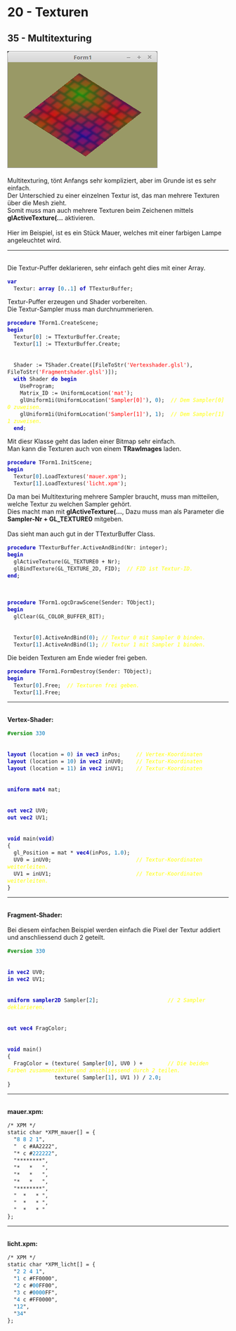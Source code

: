 <html>
    <b><h1>20 - Texturen</h1></b>
    <b><h2>35 - Multitexturing</h2></b>
<img src="image.png" alt="Selfhtml"><br><br>
Multitexturing, tönt Anfangs sehr kompliziert, aber im Grunde ist es sehr einfach.<br>
Der Unterschied zu einer einzelnen Textur ist, das man mehrere Texturen über die Mesh zieht.<br>
Somit muss man auch mehrere Texturen beim Zeichenen mittels <b>glActiveTexture(...</b> aktivieren.<br>
<br>
Hier im Beispiel, ist es ein Stück Mauer, welches mit einer farbigen Lampe angeleuchtet wird.<br>
<hr><br>
Die Textur-Puffer deklarieren, sehr einfach geht dies mit einer Array.<br>
<pre><code><b><font color="0000BB">var</font></b>
  Textur: <b><font color="0000BB">array</font></b> [<font color="#0077BB">0</font>..<font color="#0077BB">1</font>] <b><font color="0000BB">of</font></b> TTexturBuffer;</code></pre>
Textur-Puffer erzeugen und Shader vorbereiten.<br>
Die Textur-Sampler muss man durchnummerieren.<br>
<pre><code><b><font color="0000BB">procedure</font></b> TForm1.CreateScene;
<b><font color="0000BB">begin</font></b>
  Textur[<font color="#0077BB">0</font>] := TTexturBuffer.Create;
  Textur[<font color="#0077BB">1</font>] := TTexturBuffer.Create;
<br>
  Shader := TShader.Create([FileToStr(<font color="#FF0000">'Vertexshader.glsl'</font>), FileToStr(<font color="#FF0000">'Fragmentshader.glsl'</font>)]);
  <b><font color="0000BB">with</font></b> Shader <b><font color="0000BB">do</font></b> <b><font color="0000BB">begin</font></b>
    UseProgram;
    Matrix_ID := UniformLocation(<font color="#FF0000">'mat'</font>);
    glUniform1i(UniformLocation(<font color="#FF0000">'Sampler[0]'</font>), <font color="#0077BB">0</font>);  <i><font color="#FFFF00">// Dem Sampler[0] 0 zuweisen.</font></i>
    glUniform1i(UniformLocation(<font color="#FF0000">'Sampler[1]'</font>), <font color="#0077BB">1</font>);  <i><font color="#FFFF00">// Dem Sampler[1] 1 zuweisen.</font></i>
  <b><font color="0000BB">end</font></b>;</code></pre>
Mit diesr Klasse geht das laden einer Bitmap sehr einfach.<br>
Man kann die Texturen auch von einem <b>TRawImages</b> laden.<br>
<pre><code><b><font color="0000BB">procedure</font></b> TForm1.InitScene;
<b><font color="0000BB">begin</font></b>
  Textur[<font color="#0077BB">0</font>].LoadTextures(<font color="#FF0000">'mauer.xpm'</font>);
  Textur[<font color="#0077BB">1</font>].LoadTextures(<font color="#FF0000">'licht.xpm'</font>);</code></pre>
Da man bei Multitexturing mehrere Sampler braucht, muss man mitteilen, welche Textur zu welchen Sampler gehört.<br>
Dies macht man mit <b>glActiveTexture(...</b>, Dazu muss man als Parameter die <b>Sampler-Nr + GL_TEXTURE0</b> mitgeben.<br>
<br>
Das sieht man auch gut in der TTexturBuffer Class.<br>
<pre><code><b><font color="0000BB">procedure</font></b> TTexturBuffer.ActiveAndBind(Nr: integer);
<b><font color="0000BB">begin</font></b>
  glActiveTexture(GL_TEXTURE0 + Nr);
  glBindTexture(GL_TEXTURE_2D, FID);  <i><font color="#FFFF00">// FID ist Textur-ID.</font></i>
<b><font color="0000BB">end</font></b>;</code></pre>
<br>
<pre><code><b><font color="0000BB">procedure</font></b> TForm1.ogcDrawScene(Sender: TObject);
<b><font color="0000BB">begin</font></b>
  glClear(GL_COLOR_BUFFER_BIT);
<br>
  Textur[<font color="#0077BB">0</font>].ActiveAndBind(<font color="#0077BB">0</font>); <i><font color="#FFFF00">// Textur 0 mit Sampler 0 binden.</font></i>
  Textur[<font color="#0077BB">1</font>].ActiveAndBind(<font color="#0077BB">1</font>); <i><font color="#FFFF00">// Textur 1 mit Sampler 1 binden.</font></i></code></pre>
Die beiden Texturen am Ende wieder frei geben.<br>
<pre><code><b><font color="0000BB">procedure</font></b> TForm1.FormDestroy(Sender: TObject);
<b><font color="0000BB">begin</font></b>
  Textur[<font color="#0077BB">0</font>].Free;  <i><font color="#FFFF00">// Texturen frei geben.</font></i>
  Textur[<font color="#0077BB">1</font>].Free;</code></pre>
<hr><br>
<b>Vertex-Shader:</b><br>
<pre><code><b><font color="#008800">#version</font></b> <font color="#0077BB">330</font>
<br>
<b><font color="0000BB">layout</font></b> (location = <font color="#0077BB">0</font>) <b><font color="0000BB">in</font></b> <b><font color="0000BB">vec3</font></b> inPos;     <i><font color="#FFFF00">// Vertex-Koordinaten</font></i>
<b><font color="0000BB">layout</font></b> (location = <font color="#0077BB">10</font>) <b><font color="0000BB">in</font></b> <b><font color="0000BB">vec2</font></b> inUV0;    <i><font color="#FFFF00">// Textur-Koordinaten</font></i>
<b><font color="0000BB">layout</font></b> (location = <font color="#0077BB">11</font>) <b><font color="0000BB">in</font></b> <b><font color="0000BB">vec2</font></b> inUV1;    <i><font color="#FFFF00">// Textur-Koordinaten</font></i>
<br>
<b><font color="0000BB">uniform</font></b> <b><font color="0000BB">mat4</font></b> mat;
<br>
<b><font color="0000BB">out</font></b> <b><font color="0000BB">vec2</font></b> UV0;
<b><font color="0000BB">out</font></b> <b><font color="0000BB">vec2</font></b> UV1;
<br>
<b><font color="0000BB">void</font></b> main(<b><font color="0000BB">void</font></b>)
{
  gl_Position = mat * <b><font color="0000BB">vec4</font></b>(inPos, <font color="#0077BB">1</font>.<font color="#0077BB">0</font>);
  UV0 = inUV0;                           <i><font color="#FFFF00">// Textur-Koordinaten weiterleiten.</font></i>
  UV1 = inUV1;                           <i><font color="#FFFF00">// Textur-Koordinaten weiterleiten.</font></i>
}
</code></pre>
<hr><br>
<b>Fragment-Shader:</b><br>
<br>
Bei diesem einfachen Beispiel werden einfach die Pixel der Textur addiert und anschliessend duch 2 geteilt.<br>
<pre><code><b><font color="#008800">#version</font></b> <font color="#0077BB">330</font>
<br>
<b><font color="0000BB">in</font></b> <b><font color="0000BB">vec2</font></b> UV0;
<b><font color="0000BB">in</font></b> <b><font color="0000BB">vec2</font></b> UV1;
<br>
<b><font color="0000BB">uniform</font></b> <b><font color="0000BB">sampler2D</font></b> Sampler[<font color="#0077BB">2</font>];                      <i><font color="#FFFF00">// 2 Sampler deklarieren.</font></i>
<br>
<b><font color="0000BB">out</font></b> <b><font color="0000BB">vec4</font></b> FragColor;
<br>
<b><font color="0000BB">void</font></b> main()
{
  FragColor = (texture( Sampler[<font color="#0077BB">0</font>], UV0 ) +        <i><font color="#FFFF00">// Die beiden Farben zusammenzählen und anschliessend durch 2 teilen.</font></i>
               texture( Sampler[<font color="#0077BB">1</font>], UV1 )) / <font color="#0077BB">2</font>.<font color="#0077BB">0</font>;
}
</code></pre>
<hr><br>
<b>mauer.xpm:</b><br>
<pre><code>/* XPM */
static char *XPM_mauer[] = {
  "<font color="#0077BB">8</font> <font color="#0077BB">8</font> <font color="#0077BB">2</font> <font color="#0077BB">1</font>",
  "  c #AA2222",
  "* c #<font color="#0077BB">222222</font>",
  "********",
  "*   *   ",
  "*   *   ",
  "*   *   ",
  "********",
  "  *   * ",
  "  *   * ",
  "  *   * "
};
</code></pre>
<hr><br>
<b>licht.xpm:</b><br>
<pre><code>/* XPM */
static char *XPM_licht[] = {
  "<font color="#0077BB">2</font> <font color="#0077BB">2</font> <font color="#0077BB">4</font> <font color="#0077BB">1</font>",
  "<font color="#0077BB">1</font> c #FF0000",
  "<font color="#0077BB">2</font> c #<font color="#0077BB">00</font>FF00",
  "<font color="#0077BB">3</font> c #<font color="#0077BB">0000</font>FF",
  "<font color="#0077BB">4</font> c #FF0000",
  "<font color="#0077BB">12</font>",
  "<font color="#0077BB">34</font>"
};
</code></pre>
<br>
</html>
